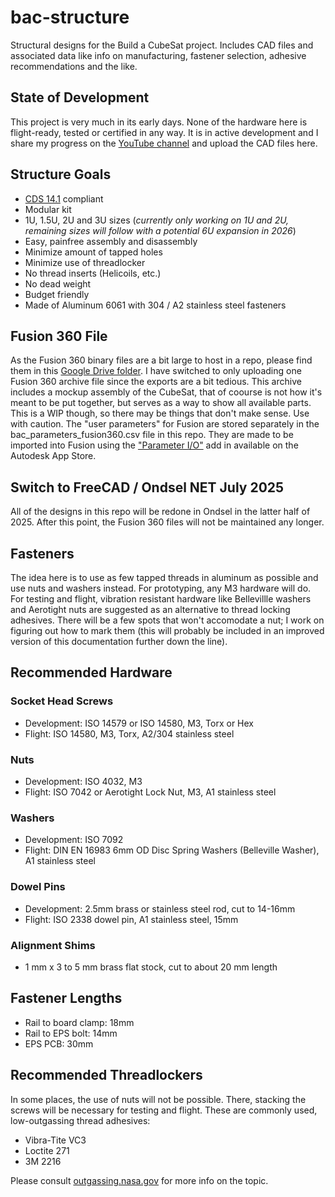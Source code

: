 # bac-structure

Structural designs for the Build a CubeSat project. Includes CAD files and associated data like info on manufacturing, fastener selection, adhesive recommendations and the like.

## State of Development
This project is very much in its early days. None of the hardware here is flight-ready, tested or certified in any way. It is in active development and I share my progress on the [YouTube channel](https://youtube.com/@buildacubesat) and upload the CAD files here.

## Structure Goals
- [CDS 14.1](https://www.cubesat.org/s/CDS-REV14_1-2022-02-09.pdf) compliant
- Modular kit
- 1U, 1.5U, 2U and 3U sizes (_currently only working on 1U and 2U, remaining sizes will follow with a potential 6U expansion in 2026_)
- Easy, painfree assembly and disassembly
- Minimize amount of tapped holes
- Minimize use of threadlocker
- No thread inserts (Helicoils, etc.)
- No dead weight
- Budget friendly
- Made of Aluminum 6061 with 304 / A2 stainless steel fasteners

## Fusion 360 File
As the Fusion 360 binary files are a bit large to host in a repo, please find them in this [Google Drive folder](https://drive.google.com/drive/folders/121H3C5MyR6n7KIVES_ab2pRghvGFebbP?usp=sharing). I have switched to only uploading one Fusion 360 archive file since the exports are a bit tedious. This archive includes a mockup assembly of the CubeSat, that of coourse is not how it's meant to be put together, but serves as a way to show all available parts. This is a WIP though, so there may be things that don't make sense. Use with caution. The "user parameters" for Fusion are stored separately in the bac_parameters_fusion360.csv file in this repo. They are made to be imported into Fusion using the ["Parameter I/O"](https://apps.autodesk.com/FUSION/en/Detail/Index?id=1801418194626000805) add in available on the Autodesk App Store.

## Switch to FreeCAD / Ondsel NET July 2025
All of the designs in this repo will be redone in Ondsel in the latter half of 2025. After this point, the Fusion 360 files will not be maintained any longer.

## Fasteners
The idea here is to use as few tapped threads in aluminum as possible and use nuts and washers instead. For prototyping, any M3 hardware will do. For testing and flight, vibration resistant hardware like Bellevillle washers and Aerotight nuts are suggested as an alternative to thread locking adhesives. There will be a few spots that won't accomodate a nut; I work on figuring out how to mark them (this will probably be included in an improved version of this documentation further down the line).

## Recommended Hardware
### Socket Head Screws
- Development: ISO 14579 or ISO 14580, M3, Torx or Hex
- Flight: ISO 14580, M3, Torx, A2/304 stainless steel

### Nuts
- Development: ISO 4032, M3
- Flight: ISO 7042 or Aerotight Lock Nut, M3, A1 stainless steel

### Washers
- Development: ISO 7092
- Flight: DIN EN 16983 6mm OD Disc Spring Washers (Belleville Washer), A1 stainless steel

### Dowel Pins
- Development: 2.5mm brass or stainless steel rod, cut to 14-16mm
- Flight: ISO 2338 dowel pin, A1 stainless steel, 15mm

### Alignment Shims
- 1 mm x 3 to 5 mm brass flat stock, cut to about 20 mm length

## Fastener Lengths
- Rail to board clamp: 18mm
- Rail to EPS bolt: 14mm
- EPS PCB: 30mm

## Recommended Threadlockers
In some places, the use of nuts will not be possible. There, stacking the screws will be necessary for testing and flight. These are commonly used, low-outgassing thread adhesives:
- Vibra-Tite VC3
- Loctite 271
- 3M 2216

Please consult [outgassing.nasa.gov](https://outgassing.nasa.gov) for more info on the topic.
